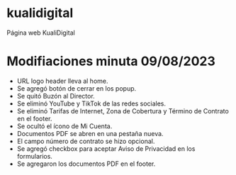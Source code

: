 # kualidigital
Página web KualiDigital

# Modifiaciones minuta 09/08/2023
- URL logo header lleva al home.
- Se agregó botón de cerrar en los popup.
- Se quitó Buzón al Director.
- Se eliminó YouTube y TikTok de las redes sociales.
- Se eliminó Tarifas de Internet, Zona de Cobertura y Término de Contrato en el footer.
- Se ocultó el ícono de Mi Cuenta.
- Documentos PDF se abren en una pestaña nueva.
- El campo número de contrato se hizo opcional.
- Se agregó checkbox para aceptar Aviso de Privacidad en los formularios.
- Se agregaron los documentos PDF en el footer.
